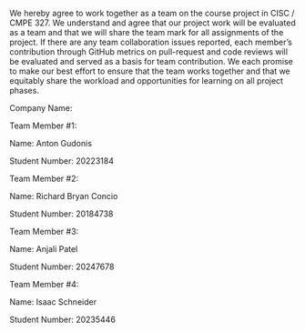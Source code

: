 We hereby agree to work together as a team on the course project in CISC / CMPE 327. We understand and agree that our project work will be evaluated as a team and that we will share the team mark for all assignments of the project. If there are any team collaboration issues reported, each member’s contribution through GitHub metrics on pull-request and code reviews will be evaluated and served as a basis for team contribution. We each promise to make our best effort to ensure that the team works together and that we equitably share the workload and opportunities for learning on all project phases.

Company Name: 

Team Member #1:

Name: Anton Gudonis

Student Number: 20223184

Team Member #2:

Name: Richard Bryan Concio

Student Number: 20184738 

Team Member #3:

Name: Anjali Patel

Student Number: 20247678

Team Member #4: 

Name: Isaac Schneider

Student Number: 20235446